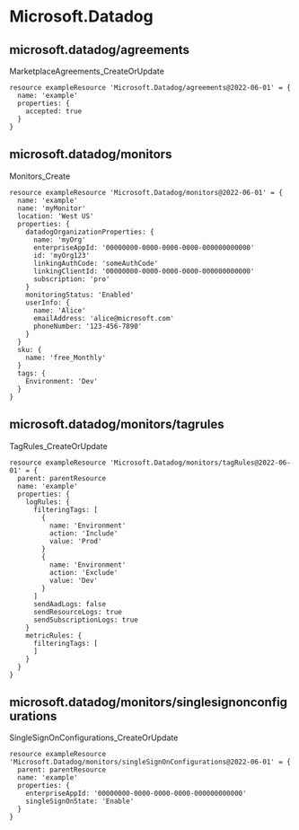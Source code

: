 # Microsoft.Datadog

## microsoft.datadog/agreements

MarketplaceAgreements_CreateOrUpdate
```bicep
resource exampleResource 'Microsoft.Datadog/agreements@2022-06-01' = {
  name: 'example'
  properties: {
    accepted: true
  }
}
```

## microsoft.datadog/monitors

Monitors_Create
```bicep
resource exampleResource 'Microsoft.Datadog/monitors@2022-06-01' = {
  name: 'example'
  name: 'myMonitor'
  location: 'West US'
  properties: {
    datadogOrganizationProperties: {
      name: 'myOrg'
      enterpriseAppId: '00000000-0000-0000-0000-000000000000'
      id: 'myOrg123'
      linkingAuthCode: 'someAuthCode'
      linkingClientId: '00000000-0000-0000-0000-000000000000'
      subscription: 'pro'
    }
    monitoringStatus: 'Enabled'
    userInfo: {
      name: 'Alice'
      emailAddress: 'alice@microsoft.com'
      phoneNumber: '123-456-7890'
    }
  }
  sku: {
    name: 'free_Monthly'
  }
  tags: {
    Environment: 'Dev'
  }
}
```

## microsoft.datadog/monitors/tagrules

TagRules_CreateOrUpdate
```bicep
resource exampleResource 'Microsoft.Datadog/monitors/tagRules@2022-06-01' = {
  parent: parentResource 
  name: 'example'
  properties: {
    logRules: {
      filteringTags: [
        {
          name: 'Environment'
          action: 'Include'
          value: 'Prod'
        }
        {
          name: 'Environment'
          action: 'Exclude'
          value: 'Dev'
        }
      ]
      sendAadLogs: false
      sendResourceLogs: true
      sendSubscriptionLogs: true
    }
    metricRules: {
      filteringTags: [
      ]
    }
  }
}
```

## microsoft.datadog/monitors/singlesignonconfigurations

SingleSignOnConfigurations_CreateOrUpdate
```bicep
resource exampleResource 'Microsoft.Datadog/monitors/singleSignOnConfigurations@2022-06-01' = {
  parent: parentResource 
  name: 'example'
  properties: {
    enterpriseAppId: '00000000-0000-0000-0000-000000000000'
    singleSignOnState: 'Enable'
  }
}
```
